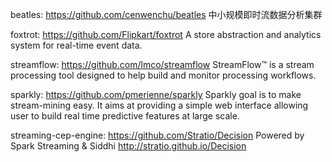 beatles: https://github.com/cenwenchu/beatles
中小规模即时流数据分析集群

foxtrot: https://github.com/Flipkart/foxtrot
A store abstraction and analytics system for real-time event data.

streamflow: https://github.com/lmco/streamflow
StreamFlow™ is a stream processing tool designed to help build and monitor processing workflows.

sparkly: https://github.com/pmerienne/sparkly
Sparkly goal is to make stream-mining easy. It aims at providing a simple web interface 
allowing user to build real time predictive features at large scale.

streaming-cep-engine: https://github.com/Stratio/Decision
Powered by Spark Streaming & Siddhi http://stratio.github.io/Decision
